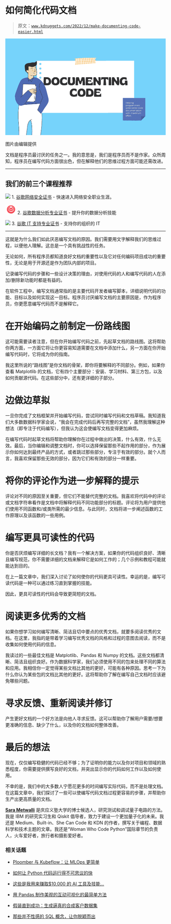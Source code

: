 # 如何简化代码文档

> 原文：[`www.kdnuggets.com/2022/12/make-documenting-code-easier.html`](https://www.kdnuggets.com/2022/12/make-documenting-code-easier.html)

![如何简化代码文档](img/30bb3bcc2afb15759ced4a29cca6cab3.png)

图片由编辑提供

文档是程序员最讨厌的任务之一。我的意思是，我们是程序员而不是作家。众所周知，程序员在编写代码方面很出色，但在解释他们的思维过程方面可能还需改进。

* * *

## 我们的前三个课程推荐

![](img/0244c01ba9267c002ef39d4907e0b8fb.png) 1\. [谷歌网络安全证书](https://www.kdnuggets.com/google-cybersecurity) - 快速进入网络安全职业生涯。

![](img/e225c49c3c91745821c8c0368bf04711.png) 2\. [谷歌数据分析专业证书](https://www.kdnuggets.com/google-data-analytics) - 提升你的数据分析技能

![](img/0244c01ba9267c002ef39d4907e0b8fb.png) 3\. [谷歌 IT 支持专业证书](https://www.kdnuggets.com/google-itsupport) - 支持你的组织的 IT

* * *

这就是为什么我们如此厌恶编写文档的原因。我们需要用文字解释我们的思维过程，以便他人理解。这总是一个具有挑战性的任务。

无论如何，所有程序员都知道良好文档的重要性以及它对任何编码项目成功的重要性，无论是用于开源还是作为团队内部的项目。

记录编写代码的步骤和一些设计决策的理由，对使用代码的人和编写代码的人在添加/删除新功能时都是有益的。

在软件工程中，编写文档通常指的是主要代码开发者编写脚本，详细说明代码的功能、目标以及如何实现这一目标。程序员讨厌编写文档的主要原因是，作为程序员，你更愿意编写代码而不是解释它。

# 在开始编码之前制定一份路线图

这可能需要读者注意，但在你开始编写代码之前，先起草文档的路线图。这将帮助你两方面，一方面它将让你更容易知道需要在文档中添加什么，另一方面在你开始编写代码时，它将成为你的指南。

我这里所说的“路线图”是你文档的骨架，即你将要解释的不同部分。例如，如果你查看 Matplotlib 的文档，它有四个主要部分：安装、学习材料、第三方包，以及如何贡献源代码。在这些部分中，还有更详细的子部分。

# 边做边草拟

一旦你完成了文档框架并开始编写代码，尝试同时编写代码和文档草稿。我知道我们大多数数据科学家会说，“我会在完成代码后再写完整的文档”，虽然我理解这种想法（即专注于代码编写），但我认为这会使编写文档变得更加麻烦。

在编写代码时起草文档将帮助你理解你在过程中做出的决策，什么有效，什么无效。最后，当你编辑和调整文档时，你可以选择保留那些不起作用的部分，作为展示你如何达到最终产品的方式，或者跳过那些部分，专注于有效的部分。就个人而言，我喜欢保留那些无效的部分，因为它们和有效的部分一样重要。

# 将你的评论作为进一步解释的提示

评论对不同的原因至关重要，但它们不能替代完整的文档。我喜欢将代码中的评论或文档字符串看作是文档中将解释代码不同功能部分的标题。评论将为用户提供他们使用不同函数和/或类所需的最少信息。与此同时，文档将进一步阐述函数的工作原理以及该函数的一些用例。

# 编写更具可读性的代码

你是否厌烦编写详细的长文档？我有一个解决方案，如果你的代码组织良好、清晰且编写规范，你不需要详细的文档来解释它是如何工作的；几个示例和教程可能就能达到目的。

在上一篇文章中，我们深入讨论了如何使你的代码更具可读性。幸运的是，编写可读代码是一种可以通过练习直到掌握的技能。

因此，更具可读性的代码会导致更简短的文档。

# 阅读更多优秀的文档

如果你想学习如何编写清晰、简洁且切中要点的优秀文档，就要多阅读优秀的文档。在这里，我指的是带着学习编写优秀文档的风格和过程的意图去阅读，而不是收集如何使用代码的信息。

我读过的一些最佳文档是 Matplotlib、Pandas 和 Numpy 的文档。这些文档都清晰、简洁且组织良好。作为数据科学家，我们必须使用不同的包来处理不同的算法和应用。我相信你一定觉得某些文档比其他的更好，可能有各种原因。思考一下为什么你认为某些包的文档比其他的更好。这将帮助你了解在编写自己文档时应该避免哪些问题。

# 寻求反馈、重新阅读并修订

产生更好文档的一个好方法是向他人寻求反馈。这可以帮助你了解用户需要/想要更准确的信息、缺少了什么，以及你的文档如何整体改善。

# 最后的想法

现在，仅仅编写稳健的代码已经不够；为了证明你的能力以及你对项目和领域的熟悉程度，你需要提供撰写良好的文档，并突出显示你的代码如何工作以及如何使用。

不幸的是，我们中的大多数人宁愿花更多的时间编写实际代码，而不是处理文档。在这篇文章中，我们探讨了一些可以使编写代码文档过程更容易的步骤，并帮助你生产出更高质量的文档。

**[Sara Metwalli](https://www.linkedin.com/in/sara-a-metwalli/)** 是庆应义塾大学的博士候选人，研究测试和调试量子电路的方法。我是 IBM 的研究实习生和 Qiskit 倡导者，致力于建设一个更加量子化的未来。我还是 Medium、Built-in、She Can Code 和 KDN 的作者，撰写关于编程、数据科学和技术主题的文章。我还是“Woman Who Code Python”国际章节的负责人，火车爱好者，旅行者和摄影爱好者。

### 相关话题

+   [Ploomber 与 Kubeflow：让 MLOps 更简单](https://www.kdnuggets.com/2022/02/ploomber-kubeflow-mlops-easier.html)

+   [如何让 Python 代码运行得不可思议的快](https://www.kdnuggets.com/2021/06/make-python-code-run-incredibly-fast.html)

+   [这些是我用来赚取$10,000 的 AI 工具及技能…](https://www.kdnuggets.com/2023/07/ai-tools-along-skills-make-10000-monthly-bs.html)

+   [用 Pandas 制作美观的互动可视化的最简单方法](https://www.kdnuggets.com/2021/12/easiest-way-make-beautiful-interactive-visualizations-pandas.html)

+   [假装直到成功：生成逼真的合成客户数据集](https://www.kdnuggets.com/2022/01/fake-realistic-synthetic-customer-datasets-projects.html)

+   [那些并不性感的 SQL 概念，让你脱颖而出](https://www.kdnuggets.com/2022/02/not-so-sexy-sql-concepts-stand-out.html)
